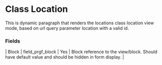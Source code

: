 # Class Location

This is dynamic paragraph that renders the locations class location view mode, based on url query parameter location with a valid id.

### Fields
| Block | field\_prgf_block | Yes | Block reference to the view/block. Should have default value and should be hidden in form display. |
